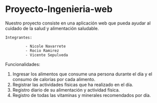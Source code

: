 # Proyecto-Ingenieria-web

Nuestro proyecto consiste en una aplicación web que pueda ayudar al cuidado de la salud y alimentación 
saludable.


    Integrantes: 
             
             - Nicole Navarrete
             - Rocio Ramirez
             - Vicente Sepulveda
             
Funcionalidades:
1. Ingresar los alimentos que consume una persona durante el día y el consumo de calorías por cada alimento.
2. Registrar las actividades físicas que ha realizado en el día.
3. Registro diario de su alimentación y actividad física.
4. Registro de todas las vitaminas y minerales recomendados por día.

